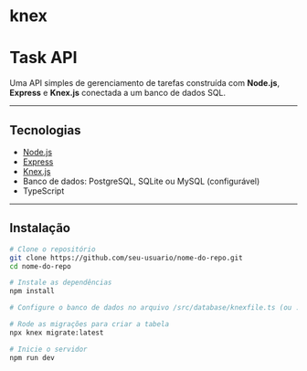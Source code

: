 # knex
# Task API

Uma API simples de gerenciamento de tarefas construída com **Node.js**, **Express** e **Knex.js** conectada a um banco de dados SQL.

---

## Tecnologias

- [Node.js](https://nodejs.org/)
- [Express](https://expressjs.com/)
- [Knex.js](https://knexjs.org/)
- Banco de dados: PostgreSQL, SQLite ou MySQL (configurável)
- TypeScript

---

## Instalação

```bash
# Clone o repositório
git clone https://github.com/seu-usuario/nome-do-repo.git
cd nome-do-repo

# Instale as dependências
npm install

# Configure o banco de dados no arquivo /src/database/knexfile.ts (ou .js)

# Rode as migrações para criar a tabela
npx knex migrate:latest

# Inicie o servidor
npm run dev
